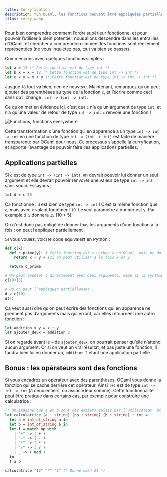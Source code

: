 ```yaml
---
title: Curryfication
description: "En OCaml, les fonctions peuvent être appliquées partiellement, on n’est pas obligé de donner tous les arguments d’un coup. Ce processus s’appelle la curryfication."
illus: curry.webp
---
```


Pour bien comprendre comment l’ordre supérieur fonctionne, et pour pouvoir l’utiliser à plein potentiel,
nous allons descendre dans les entrailles d’OCaml, et chercher à comprendre comment les fonctions sont
réellement représentées (ne vous inquiétez pas, tout va bien se passer).

Commençons avec quelques fonctions simples :

```ocaml
let a = 12 (* Cette fonction est de type int *)
let b x = x + 12 (* Cette fonction est de type int -> int *)
let c x y = x + y (* Cette fonction est de type int -> int -> int *)
```

Jusque-là tout va bien, rien de nouveau. Maintenant, remarquez qu’on peut ajouter des parenthèses
au type de la fonction `c`, et l’écrire comme ceci sans qu’il change : `int -> (int -> int)`.

Ce qu’on met en évidence ici, c’est que `c` n’a qu’un argument de type `int`, et n’a qu’une valeur de retour
de type `int -> int`. `c` renvoie une fonction !

![Functions, functions everywhere](/images/functions-everywhere.jpg)

Cette transformation d’une fonction qui en apparence a un type `int -> int -> int` en une fonction de type
`int -> (int -> int)` est faite de manière transparente par OCaml pour nous. Ce processus s’appelle la curryfication,
et apporte l’avantage de pouvoir faire des applications partielles.

## Applications partielles

Si `c` est de type `int -> (int -> int)`, on devrait pouvoir lui donner un seul argument et elle devrait pouvoir
renvoyer une valeur de type `int -> int` sans souci. Essayons :

```ocaml
let d = c 10
```

Ça fonctionne : `d` est bien de type `int -> int` ! C’est la même fonction que `c`, mais avec `x` valant
forcément `10`. Le seul paramètre à donner est `y`. Par exemple `d 5` donnera `15` (10 + 5).

On n'est donc pas obligé de donner tous les arguments d’une fonction à la fois : on peut l’appliquer partiellement !

Si vous voulez, voici le code équivalent en Python :

```python
def c(x):
  def c_prime(y): # Cette fonction est « cachée » en OCaml, mais on doit l’écrire à la main en Python
    return x + y # Ici on peut utiliser à la fois x et y

  return c_prime

# On peut appeler c directement avec deux arguments, même si la syntaxe de Python devient peu pratique :
c(10)(5)

# Ou on peut l’appliquer partiellement :
d = c(10)
d(5)
```

Ça veut aussi dire qu’on peut écrire des fonctions qui en apparence ne prennent pas d’arguments mais qui
en ont, car elles retournent une autre fonction :

```ocaml
let addition x y = x + y
let ajouter_deux = addition 2
```

Si on regarde avant le `=` de `ajouter_deux`, on pourrait penser qu’elle n’attend aucun argument.
Or si on veut un vrai résultat, et pas juste une fonction, il faudra bien lui en donner un,
`addition 2` étant une application partielle.

## Bonus : les opérateurs sont des fonctions

Si vous encadrez un opérateur avec des parenthèses, OCaml vous donne la fonction qui se cache derrière cet
opérateur. Ainsi `(+)` est de type `int -> int -> int` (à deux entiers, on associe leur somme). Cette fonctionnalité
peut être pratique dans certains cas, par exemple pour construire une calculatrice :

```ocaml
(* On imagine que a et b sont des entiers saisis par l’utilisateur, et op une opération *)
let calculatrice (a : string) (op : string) (b : string) : int =
  let a = int_of_string a in
  let b = int_of_string b in
  let f = match op with
    | "+" -> ( + )
    | "-" -> ( - )
    | "*" -> ( * )
    | "/" -> ( / )
    | _ -> ( mod )
  in
  f a b

calculatrice "12" "*" "2" (* Donne bien 24 *)
```
